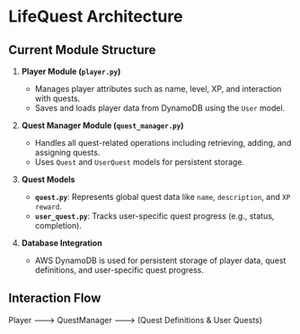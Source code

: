 # LifeQuest Architecture

## Current Module Structure

1. **Player Module (`player.py`)**
   - Manages player attributes such as name, level, XP, and interaction with quests.
   - Saves and loads player data from DynamoDB using the `User` model.

2. **Quest Manager Module (`quest_manager.py`)**
   - Handles all quest-related operations including retrieving, adding, and assigning quests.
   - Uses `Quest` and `UserQuest` models for persistent storage.

3. **Quest Models**
   - **`quest.py`**: Represents global quest data like `name`, `description`, and `XP reward`.
   - **`user_quest.py`**: Tracks user-specific quest progress (e.g., status, completion).

4. **Database Integration**
   - AWS DynamoDB is used for persistent storage of player data, quest definitions, and user-specific quest progress.

## Interaction Flow
Player ---> QuestManager ---> (Quest Definitions & User Quests)
